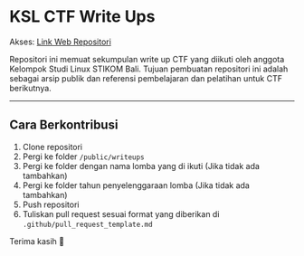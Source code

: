 # KSL CTF Write Ups

Akses: [Link Web Repositori](https://kelompok-studi-linux-stikom-bali.github.io/write-up-ctf/)

Repositori ini memuat sekumpulan write up CTF yang diikuti oleh anggota Kelompok Studi Linux STIKOM Bali. Tujuan pembuatan repositori ini adalah sebagai arsip publik dan referensi pembelajaran dan pelatihan untuk CTF berikutnya.

---

## Cara Berkontribusi

1. Clone repositori
2. Pergi ke folder `/public/writeups`
3. Pergi ke folder dengan nama lomba yang di ikuti (Jika tidak ada tambahkan)
4. Pergi ke folder tahun penyelenggaraan lomba (Jika tidak ada tambahkan)
5. Push repositori
6. Tuliskan pull request sesuai format yang diberikan di `.github/pull_request_template.md`

Terima kasih 🐧